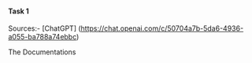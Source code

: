 #### Task 1

Sources:-  [ChatGPT] (https://chat.openai.com/c/50704a7b-5da6-4936-a055-ba788a74ebbc)


The Documentations
